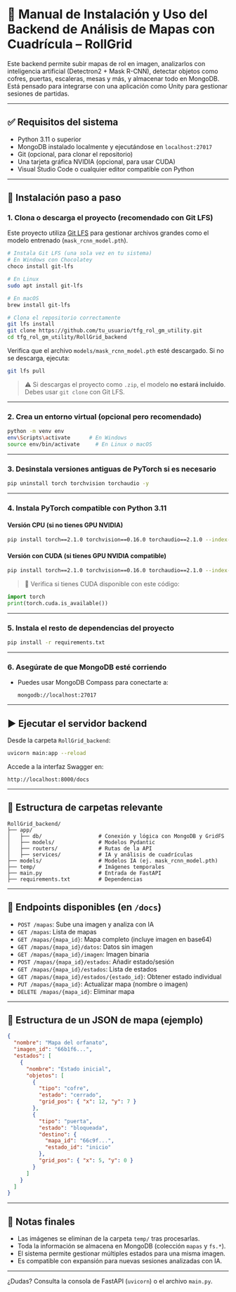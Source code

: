 
# 🧭 Manual de Instalación y Uso del Backend de Análisis de Mapas con Cuadrícula – RollGrid

Este backend permite subir mapas de rol en imagen, analizarlos con inteligencia artificial (Detectron2 + Mask R-CNN), detectar objetos como cofres, puertas, escaleras, mesas y más, y almacenar todo en MongoDB. Está pensado para integrarse con una aplicación como Unity para gestionar sesiones de partidas.

---

## ✅ Requisitos del sistema

- Python 3.11 o superior
- MongoDB instalado localmente y ejecutándose en `localhost:27017`
- Git (opcional, para clonar el repositorio)
- Una tarjeta gráfica NVIDIA (opcional, para usar CUDA)
- Visual Studio Code o cualquier editor compatible con Python

---

## 🔧 Instalación paso a paso

### 1. Clona o descarga el proyecto (recomendado con Git LFS)

Este proyecto utiliza [Git LFS](https://git-lfs.com/) para gestionar archivos grandes como el modelo entrenado (`mask_rcnn_model.pth`).

```bash
# Instala Git LFS (una sola vez en tu sistema)
# En Windows con Chocolatey
choco install git-lfs

# En Linux
sudo apt install git-lfs

# En macOS
brew install git-lfs
```

```bash
# Clona el repositorio correctamente
git lfs install
git clone https://github.com/tu_usuario/tfg_rol_gm_utility.git
cd tfg_rol_gm_utility/RollGrid_backend
```

Verifica que el archivo `models/mask_rcnn_model.pth` esté descargado. Si no se descarga, ejecuta:

```bash
git lfs pull
```

> ⚠️ Si descargas el proyecto como `.zip`, el modelo **no estará incluido**. Debes usar `git clone` con Git LFS.

---

### 2. Crea un entorno virtual (opcional pero recomendado)

```bash
python -m venv env
env\Scripts\activate      # En Windows
source env/bin/activate     # En Linux o macOS
```

---

### 3. Desinstala versiones antiguas de PyTorch si es necesario

```bash
pip uninstall torch torchvision torchaudio -y
```

---

### 4. Instala PyTorch compatible con Python 3.11

#### Versión CPU (si no tienes GPU NVIDIA)

```bash
pip install torch==2.1.0 torchvision==0.16.0 torchaudio==2.1.0 --index-url https://download.pytorch.org/whl/cpu
```

#### Versión con CUDA (si tienes GPU NVIDIA compatible)

```bash
pip install torch==2.1.0 torchvision==0.16.0 torchaudio==2.1.0 --index-url https://download.pytorch.org/whl/cu118
```

> 🔎 Verifica si tienes CUDA disponible con este código:

```python
import torch
print(torch.cuda.is_available())
```

---

### 5. Instala el resto de dependencias del proyecto

```bash
pip install -r requirements.txt
```

---

### 6. Asegúrate de que MongoDB esté corriendo

- Puedes usar MongoDB Compass para conectarte a:
  ```
  mongodb://localhost:27017
  ```

---

## ▶️ Ejecutar el servidor backend

Desde la carpeta `RollGrid_backend`:

```bash
uvicorn main:app --reload
```

Accede a la interfaz Swagger en:

```
http://localhost:8000/docs
```

---

## 📂 Estructura de carpetas relevante

```
RollGrid_backend/
├── app/
│   ├── db/                  # Conexión y lógica con MongoDB y GridFS
│   ├── models/              # Modelos Pydantic
│   ├── routers/             # Rutas de la API
│   ├── services/            # IA y análisis de cuadrículas
├── models/                  # Modelos IA (ej. mask_rcnn_model.pth)
├── temp/                    # Imágenes temporales
├── main.py                  # Entrada de FastAPI
├── requirements.txt         # Dependencias
```

---

## 🔌 Endpoints disponibles (en `/docs`)

- `POST /mapas`: Sube una imagen y analiza con IA
- `GET /mapas`: Lista de mapas
- `GET /mapas/{mapa_id}`: Mapa completo (incluye imagen en base64)
- `GET /mapas/{mapa_id}/datos`: Datos sin imagen
- `GET /mapas/{mapa_id}/imagen`: Imagen binaria
- `POST /mapas/{mapa_id}/estados`: Añadir estado/sesión
- `GET /mapas/{mapa_id}/estados`: Lista de estados
- `GET /mapas/{mapa_id}/estados/{estado_id}`: Obtener estado individual
- `PUT /mapas/{mapa_id}`: Actualizar mapa (nombre o imagen)
- `DELETE /mapas/{mapa_id}`: Eliminar mapa

---

## 🧱 Estructura de un JSON de mapa (ejemplo)

```json
{
  "nombre": "Mapa del orfanato",
  "imagen_id": "66b1f6...",
  "estados": [
    {
      "nombre": "Estado inicial",
      "objetos": [
        {
          "tipo": "cofre",
          "estado": "cerrado",
          "grid_pos": { "x": 12, "y": 7 }
        },
        {
          "tipo": "puerta",
          "estado": "bloqueada",
          "destino": {
            "mapa_id": "66c9f...",
            "estado_id": "inicio"
          },
          "grid_pos": { "x": 5, "y": 0 }
        }
      ]
    }
  ]
}
```

---

## 📘 Notas finales

- Las imágenes se eliminan de la carpeta `temp/` tras procesarlas.
- Toda la información se almacena en MongoDB (colección `mapas` y `fs.*`).
- El sistema permite gestionar múltiples estados para una misma imagen.
- Es compatible con expansión para nuevas sesiones analizadas con IA.

---

¿Dudas? Consulta la consola de FastAPI (`uvicorn`) o el archivo `main.py`.

